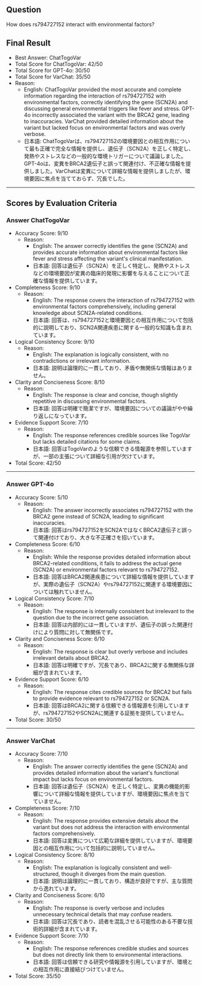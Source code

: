 ## Question

How does rs794727152 interact with environmental factors?

## Final Result

- Best Answer: ChatTogoVar
- Total Score for ChatTogoVar: 42/50
- Total Score for GPT-4o: 30/50
- Total Score for VarChat: 35/50
- Reason:
  - English: ChatTogoVar provided the most accurate and complete information regarding the interaction of rs794727152 with environmental factors, correctly identifying the gene (SCN2A) and discussing general environmental triggers like fever and stress. GPT-4o incorrectly associated the variant with the BRCA2 gene, leading to inaccuracies. VarChat provided detailed information about the variant but lacked focus on environmental factors and was overly verbose.
  - 日本語: ChatTogoVarは、rs794727152の環境要因との相互作用について最も正確で完全な情報を提供し、遺伝子（SCN2A）を正しく特定し、発熱やストレスなどの一般的な環境トリガーについて議論しました。GPT-4oは、変異をBRCA2遺伝子と誤って関連付け、不正確な情報を提供しました。VarChatは変異について詳細な情報を提供しましたが、環境要因に焦点を当てておらず、冗長でした。

---

## Scores by Evaluation Criteria

### Answer ChatTogoVar
- Accuracy Score: 9/10
  - Reason: 
    - English: The answer correctly identifies the gene (SCN2A) and provides accurate information about environmental factors like fever and stress affecting the variant's clinical manifestation.
    - 日本語: 回答は遺伝子（SCN2A）を正しく特定し、発熱やストレスなどの環境要因が変異の臨床的発現に影響を与えることについて正確な情報を提供しています。
- Completeness Score: 9/10
  - Reason: 
    - English: The response covers the interaction of rs794727152 with environmental factors comprehensively, including general knowledge about SCN2A-related conditions.
    - 日本語: 回答は、rs794727152と環境要因との相互作用について包括的に説明しており、SCN2A関連疾患に関する一般的な知識も含まれています。
- Logical Consistency Score: 9/10
  - Reason: 
    - English: The explanation is logically consistent, with no contradictions or irrelevant information.
    - 日本語: 説明は論理的に一貫しており、矛盾や無関係な情報はありません。
- Clarity and Conciseness Score: 8/10
  - Reason: 
    - English: The response is clear and concise, though slightly repetitive in discussing environmental factors.
    - 日本語: 回答は明確で簡潔ですが、環境要因についての議論がやや繰り返しになっています。
- Evidence Support Score: 7/10
  - Reason: 
    - English: The response references credible sources like TogoVar but lacks detailed citations for some claims.
    - 日本語: 回答はTogoVarのような信頼できる情報源を参照していますが、一部の主張について詳細な引用が欠けています。
- Total Score: 42/50

---

### Answer GPT-4o
- Accuracy Score: 5/10
  - Reason: 
    - English: The answer incorrectly associates rs794727152 with the BRCA2 gene instead of SCN2A, leading to significant inaccuracies.
    - 日本語: 回答はrs794727152をSCN2AではなくBRCA2遺伝子と誤って関連付けており、大きな不正確さを招いています。
- Completeness Score: 6/10
  - Reason: 
    - English: While the response provides detailed information about BRCA2-related conditions, it fails to address the actual gene (SCN2A) or environmental factors relevant to rs794727152.
    - 日本語: 回答はBRCA2関連疾患について詳細な情報を提供していますが、実際の遺伝子（SCN2A）やrs794727152に関連する環境要因については触れていません。
- Logical Consistency Score: 7/10
  - Reason: 
    - English: The response is internally consistent but irrelevant to the question due to the incorrect gene association.
    - 日本語: 回答は内部的には一貫していますが、遺伝子の誤った関連付けにより質問に対して無関係です。
- Clarity and Conciseness Score: 6/10
  - Reason: 
    - English: The response is clear but overly verbose and includes irrelevant details about BRCA2.
    - 日本語: 回答は明確ですが、冗長であり、BRCA2に関する無関係な詳細が含まれています。
- Evidence Support Score: 6/10
  - Reason: 
    - English: The response cites credible sources for BRCA2 but fails to provide evidence relevant to rs794727152 or SCN2A.
    - 日本語: 回答はBRCA2に関する信頼できる情報源を引用していますが、rs794727152やSCN2Aに関連する証拠を提供していません。
- Total Score: 30/50

---

### Answer VarChat
- Accuracy Score: 7/10
  - Reason: 
    - English: The answer correctly identifies the gene (SCN2A) and provides detailed information about the variant's functional impact but lacks focus on environmental factors.
    - 日本語: 回答は遺伝子（SCN2A）を正しく特定し、変異の機能的影響について詳細な情報を提供していますが、環境要因に焦点を当てていません。
- Completeness Score: 7/10
  - Reason: 
    - English: The response provides extensive details about the variant but does not address the interaction with environmental factors comprehensively.
    - 日本語: 回答は変異について広範な詳細を提供していますが、環境要因との相互作用について包括的に説明していません。
- Logical Consistency Score: 8/10
  - Reason: 
    - English: The explanation is logically consistent and well-structured, though it diverges from the main question.
    - 日本語: 説明は論理的に一貫しており、構造が良好ですが、主な質問から逸れています。
- Clarity and Conciseness Score: 6/10
  - Reason: 
    - English: The response is overly verbose and includes unnecessary technical details that may confuse readers.
    - 日本語: 回答は冗長であり、読者を混乱させる可能性のある不要な技術的詳細が含まれています。
- Evidence Support Score: 7/10
  - Reason: 
    - English: The response references credible studies and sources but does not directly link them to environmental interactions.
    - 日本語: 回答は信頼できる研究や情報源を引用していますが、環境との相互作用に直接結びつけていません。
- Total Score: 35/50